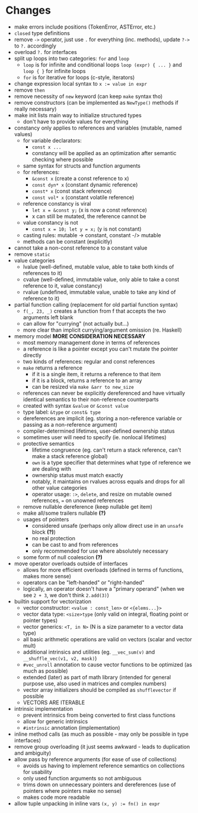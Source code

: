 # Changes

- make errors include positions (TokenError, ASTError, etc.)
- `closed` type definitions
- remove `->` operator, just use `.` for everything (inc. methods), update `?->` to `?.` accordingly
- overload `?.` for interfaces
- split up loops into two categories: `for` and `loop`
  - `loop` is for infinite and conditional loops `loop (expr) { ... }`
    and `loop { }` for infinite loops
  - `for` is for iterative for loops (c-style, iterators)
- change expression local syntax to `x := value in expr`
- remove `then`
- remove necessity of `new` keyword (can keep `make` syntax tho)
- remove constructors (can be implemented as `NewType()` methods if really necessary)
- make init lists main way to initialize structured types
  - don't have to provide values for everything
- constancy only applies to references and variables (mutable, named values)
  - for variable declarators:
    - `const x ...`
    - constancy will be applied as an optimization after semantic checking
      where possible
  - same syntax for structs and function arguments
  - for references:
    - `&const x` (create a const reference to x)
    - `const dyn* x` (constant dynamic reference)
    - `const* x` (const stack reference)
    - `const vol* x` (constant volatile reference)
  - reference constancy is viral
    - `let x = &const y;` (x is now a const reference)
    - x can still be mutated, the reference cannot be
  - value constancy is not
    - `const x = 10; let y = x;` (y is not constant)
  - casting rules: mutable -> constant, constant -/> mutable
  - methods can be constant (explicitly)
- cannot take a non-const reference to a constant value
- remove `static`
- value categories
  - lvalue (well-defined, mutable value, able to take both kinds of references to it)
  - cvalue (well-defined, immutable value, only able to take a const reference to it, value constancy)
  - rvalue (undefined, immutable value, unable to take any kind of reference to it)
- partial function calling (replacement for old partial function syntax)
  - `f(_, 23, _)` creates a function from f that accepts the two arguments left blank
  - can allow for "currying" (not actually but...)
  - more clear than implicit currying/argument omission (re. Haskell)
- memory model **MORE CONSIDERATION NECESSARY**
  - most memory management done in terms of references
  - a reference is like a pointer except you can't mutate the pointer directly
  - two kinds of references: regular and const references
  - `make` returns a reference
    - if it is a single item, it returns a reference to that item
    - if it is a block, returns a reference to an array
    - can be resized via `make &arr to new_size`
  - references can never be explicitly dereferenced and have virtually identical semantics
  to their non-reference counterparts
  - created with syntax `&value` or `&const value`
  - type label: `&type` or `const& type`
  - dereferences are implicit (eg. storing a non-reference variable or passing as a non-reference argument)
  - compiler-determined lifetimes, user-defined ownership status
  - sometimes user will need to specify (ie. nonlocal lifetimes)
  - protective semantics
    - lifetime congruence (eg. can't return a stack reference, can't make a stack reference global)
    - `own` is a type specifier that determines what type of reference we are dealing with
    - ownership status must match exactly
    - notably, it maintains on rvalues across equals and drops for all other value categories
    - operator usage: `:>`, `delete`, and resize on mutable owned references, `=` on unowned references
  - remove nullable dereference (keep nullable get item)
  - make all/some trailers nullable **(?)**
  - usages of pointers
    - considered unsafe (perhaps only allow direct use in an `unsafe` block **(?)**)
    - no real protection
    - can be cast to and from references
    - only recommended for use where absolutely necessary
  - some form of null coalescion **(?)**
- move operator overloads outside of interfaces
  - allows for more efficient overloads (defined in terms of functions, makes more sense)
  - operators can be "left-handed" or "right-handed"
  - logically, an operator doesn't have a "primary operand" (when we see `2 + 3`, we don't think `2.add(3)`)
- builtin support for vectorization
  - vector constructor: `<value : const_len>` or `<{elems...}>`
  - vector data type: `<size>type` (only valid on integral, floating point or pointer types)
  - vector generics: `<T, in N>` (N is a size parameter to a vector data type)
  - all basic arithmetic operations are valid on vectors (scalar and vector mult)
  - additional intrinsics and utilities (eg. `__vec_sum(v)` and `__shuffle_vec(v1, v2, mask)`)
  - `#vec_unroll` annotation to cause vector functions to be optimized (as much as possible)
  - extended (later) as part of math library (intended for general purpose use, also used in matrices and complex numbers)
  - vector array initializers should be compiled as `shufflevector` if possible
  - VECTORS ARE ITERABLE
- intrinsic implementation
  - prevent intrinsics from being converted to first class functions
  - allow for generic intrinsics
  - `#intrinsic` annotation (implementation)
- inline method calls (as much as possible - may only be possible in type interfaces)
- remove group overloading (it just seems awkward - leads to duplication and ambiguity)
- allow pass by reference arguments (for ease of use of collections)
  - avoids us having to implement reference semantics on collections for usability
  - only used function arguments so not ambiguous
  - trims down on unnecessary pointers and dereferences (use of pointers where pointers make no sense)
  - makes code more readable
- allow tuple unpacking in inline vars `(x, y) := fn() in expr`

